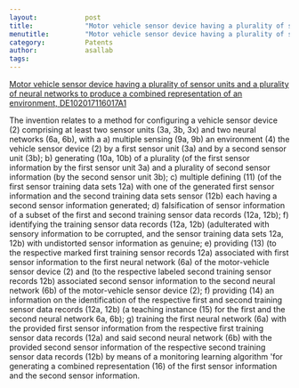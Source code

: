 ```yaml
---
layout:            post
title:             "Motor vehicle sensor device having a plurality of sensor units and a plurality of neural networks to produce a combined representation of an environment"
menutitle:         "Motor vehicle sensor device having a plurality of sensor units and a plurality of neural networks to produce a combined representation of an environment"
category:          Patents	
author:            asallab
tags:              
---
```


[Motor vehicle sensor device having a plurality of sensor units and a plurality of neural
networks to produce a combined representation of an environment, DE102017116017A1](https://patents.google.com/patent/DE102017116017A1/en)

 The invention relates to a method for configuring a vehicle sensor device (2) comprising at least two sensor units (3a, 3b, 3x) and two neural networks (6a, 6b), with a a) multiple sensing (9a, 9b) an environment (4) the vehicle sensor device (2) by a first sensor unit (3a) and by a second sensor unit (3b); b) generating (10a, 10b) of a plurality (of the first sensor information by the first sensor unit 3a) and a plurality of second sensor information (by the second sensor unit 3b); c) multiple defining (11) (of the first sensor training data sets 12a) with one of the generated first sensor information and the second training data sets sensor (12b) each having a second sensor information generated; d) falsification of sensor information of a subset of the first and second training sensor data records (12a, 12b); f) identifying the training sensor data records (12a, 12b) (adulterated with sensory information to be corrupted, and the sensor training data sets 12a, 12b) with undistorted sensor information as genuine; e) providing (13) (to the respective marked first training sensor records 12a) associated with first sensor information to the first neural network (6a) of the motor-vehicle sensor device (2) and (to the respective labeled second training sensor records 12b) associated second sensor information to the second neural network (6b) of the motor-vehicle sensor device (2); f) providing (14) an information on the identification of the respective first and second training sensor data records (12a, 12b) (a teaching instance (15) for the first and the second neural network 6a, 6b); g) training the first neural network (6a) with the provided first sensor information from the respective first training sensor data records (12a) and said second neural network (6b) with the provided second sensor information of the respective second training sensor data records (12b) by means of a monitoring learning algorithm 'for generating a combined representation (16) of the first sensor information and the second sensor information.